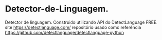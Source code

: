# Detector-de-Linguagem.
Detector de linguagem.
Construido utilizando API do DetectLanguage FREE.
site https://detectlanguage.com/
repositório usado como referência https://github.com/detectlanguage/detectlanguage-python
